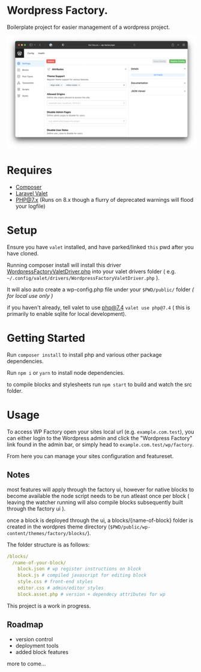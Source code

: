 # Wordpress Factory.

Boilerplate project for easier management of a wordpress project.

![Dashboard Preview](.github/preview.png?raw=true "Preview")

# Requires
- [Composer](https://getcomposer.org/)
- [Laravel Valet](https://laravel.com/docs/9.x/valet)
- PHP@7.x (Runs on 8.x though a flurry of deprecated warnings will flood your logfile)

# Setup
Ensure you have `valet` installed, and have parked/linked `this` pwd after you have cloned.

Running composer install will install this driver [WordpressFactoryValetDriver.php](https://gist.github.com/permpkin/f1c0434796c3c9230f39a1704637a3f4) into your valet drivers folder ( e.g. `~/.config/valet/drivers/WordpressFactoryValetDriver.php` ).

It will also auto create a wp-config.php file under your `$PWD/public/` folder *( for local use only )*

if you haven't already, tell valet to use php@7.4 `valet use php@7.4` ( this is primarily to enable sqlite for local development).

# Getting Started

Run `composer install` to install php and various other package dependencies.

Run `npm i` or `yarn` to install node dependencies.

to compile blocks and stylesheets run `npm start` to build and watch the src folder.

# Usage
To access WP Factory open your sites local url (e.g. `example.com.test`), you can either login to the Wordpress admin and click the "Wordpress Factory" link found in the admin bar, or simply head to `example.com.test/wp/factory`.

From here you can manage your sites configuration and featureset.

## Notes

most features will apply through the factory ui, however for native blocks to become available the node script needs to be run atleast once per block ( leaving the watcher running will also compile blocks subsequently built through the factory ui ).

once a block is deployed through the ui, a blocks/{name-of-block} folder is created in the wordpres theme directory (`$PWD/public/wp-content/themes/factory/blocks/`).

The folder structure is as follows:
```yaml
/blocks/
  /name-of-your-block/
    block.json # wp register instructions on block
    block.js # compiled javascript for editing block
    style.css # front-end styles
    editor.css # admin/editor styles
    block.asset.php # version + dependecy attributes for wp
```

This project is a work in progress.

## Roadmap

- version control
- deployment tools
- added block features

more to come...